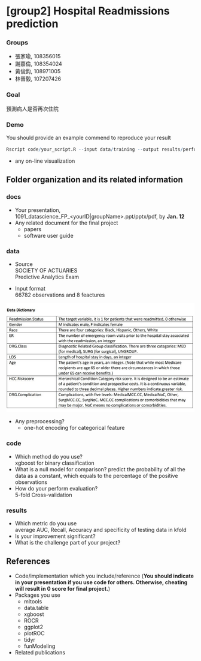# [group2] Hospital Readmissions prediction

### Groups
* 張家瑜, 108356015
* 謝嘉倫, 108354024
* 黃俊鈞, 108971005
* 林晉毅, 107207426

### Goal
預測病人是否再次住院





### Demo 
You should provide an example commend to reproduce your result
```R
Rscript code/your_script.R --input data/training --output results/performance.tsv
```
* any on-line visualization

## Folder organization and its related information

### docs
* Your presentation, 1091_datascience_FP_<yourID|groupName>.ppt/pptx/pdf, by **Jan. 12**
* Any related document for the final project
  * papers
  * software user guide

### data

* Source <br>
SOCIETY OF ACTUARIES<br>Predictive Analytics Exam
  

* Input format <br>
66782 observations and 8 feactures

![](https://github.com/1091-datascience/finalproject-group2/blob/master/features.jpg)
  
* Any preprocessing?
  * one-hot encoding for categorical feature

### code

* Which method do you use? <br>
xgboost for binary classification  
* What is a null model for comparison?
predict the probability of all the data as a constant, which equals to the percentage of the positive observations 
* How do your perform evaluation? <br>
5-fold Cross-validation
### results

* Which metric do you use <br>
average AUC, Recall, Accuracy and specificity of testing data in kfold
* Is your improvement significant?
* What is the challenge part of your project? 

## References
* Code/implementation which you include/reference (__You should indicate in your presentation if you use code for others. Otherwise, cheating will result in 0 score for final project.__)
* Packages you use
  * mltools
  * data.table
  * xgboost
  * ROCR
  * ggplot2
  * plotROC
  * tidyr
  * funModeling
* Related publications


